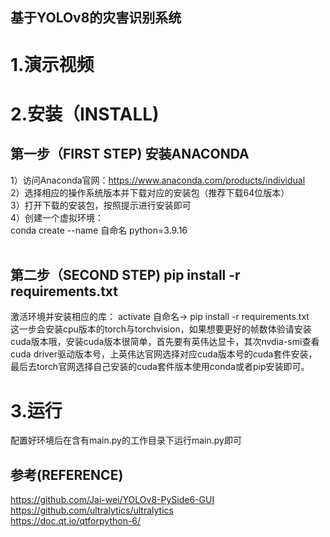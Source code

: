## 基于YOLOv8的灾害识别系统
# 1.演示视频

# 2.安装（INSTALL)
## 第一步（FIRST STEP) 安装ANACONDA<br>
1）访问Anaconda官网：https://www.anaconda.com/products/individual<br>
2）选择相应的操作系统版本并下载对应的安装包（推荐下载64位版本）<br>
3）打开下载的安装包，按照提示进行安装即可<br>
4）创建一个虚拟环境：<br>
conda create --name 自命名 python=3.9.16<br>
<br>
## 第二步（SECOND STEP) pip install -r requirements.txt<br>
激活环境并安装相应的库：  activate 自命名-> pip install -r requirements.txt<br>
这一步会安装cpu版本的torch与torchvision，如果想要更好的帧数体验请安装cuda版本哦，安装cuda版本很简单，首先要有英伟达显卡，其次nvdia-smi查看cuda driver驱动版本号，上英伟达官网选择对应cuda版本号的cuda套件安装，最后去torch官网选择自己安装的cuda套件版本使用conda或者pip安装即可。<br>
# 3.运行
配置好环境后在含有main.py的工作目录下运行main.py即可




## 参考(REFERENCE)
https://github.com/Jai-wei/YOLOv8-PySide6-GUI<br>
https://github.com/ultralytics/ultralytics<br>
https://doc.qt.io/qtforpython-6/






